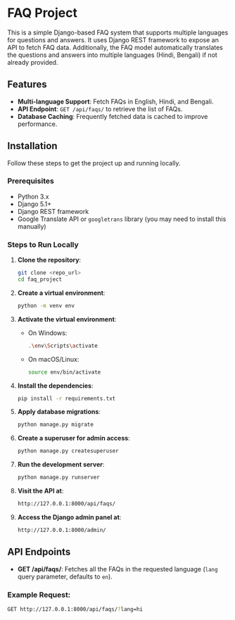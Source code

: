 # FAQ Project

This is a simple Django-based FAQ system that supports multiple languages for questions and answers. It uses Django REST framework to expose an API to fetch FAQ data. Additionally, the FAQ model automatically translates the questions and answers into multiple languages (Hindi, Bengali) if not already provided.

## Features

- **Multi-language Support**: Fetch FAQs in English, Hindi, and Bengali.
- **API Endpoint**: `GET /api/faqs/` to retrieve the list of FAQs.
- **Database Caching**: Frequently fetched data is cached to improve performance.

## Installation

Follow these steps to get the project up and running locally.

### Prerequisites

- Python 3.x
- Django 5.1+
- Django REST framework
- Google Translate API or `googletrans` library (you may need to install this manually)

### Steps to Run Locally

1. **Clone the repository**:
    ```bash
    git clone <repo_url>
    cd faq_project
    ```

2. **Create a virtual environment**:
    ```bash
    python -m venv env
    ```

3. **Activate the virtual environment**:
    - On Windows:
      ```bash
      .\env\Scripts\activate
      ```
    - On macOS/Linux:
      ```bash
      source env/bin/activate
      ```

4. **Install the dependencies**:
    ```bash
    pip install -r requirements.txt
    ```

5. **Apply database migrations**:
    ```bash
    python manage.py migrate
    ```

6. **Create a superuser for admin access**:
    ```bash
    python manage.py createsuperuser
    ```

7. **Run the development server**:
    ```bash
    python manage.py runserver
    ```

8. **Visit the API at**:
    ```bash
    http://127.0.0.1:8000/api/faqs/
    ```

9. **Access the Django admin panel at**:
    ```bash
    http://127.0.0.1:8000/admin/
    ```

## API Endpoints

- **GET /api/faqs/**: Fetches all the FAQs in the requested language (`lang` query parameter, defaults to `en`).

### Example Request:
```bash
GET http://127.0.0.1:8000/api/faqs/?lang=hi
